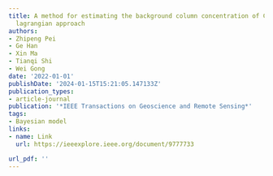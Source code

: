 ```yaml
---
title: A method for estimating the background column concentration of CO 2 using the
  lagrangian approach
authors:
- Zhipeng Pei
- Ge Han
- Xin Ma
- Tianqi Shi
- Wei Gong
date: '2022-01-01'
publishDate: '2024-01-15T15:21:05.147133Z'
publication_types:
- article-journal
publication: '*IEEE Transactions on Geoscience and Remote Sensing*'
tags:
- Bayesian model
links:
- name: Link
  url: https://ieeexplore.ieee.org/document/9777733

url_pdf: ''
---
```

